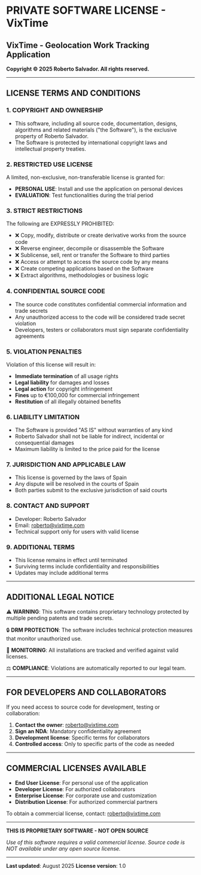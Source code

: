 # **PRIVATE SOFTWARE LICENSE - VixTime**

## **VixTime - Geolocation Work Tracking Application**
**Copyright © 2025 Roberto Salvador. All rights reserved.**

---

## **LICENSE TERMS AND CONDITIONS**

### **1. COPYRIGHT AND OWNERSHIP**
- This software, including all source code, documentation, designs, algorithms and related materials ("the Software"), is the exclusive property of Roberto Salvador.
- The Software is protected by international copyright laws and intellectual property treaties.

### **2. RESTRICTED USE LICENSE**
A limited, non-exclusive, non-transferable license is granted for:
- **PERSONAL USE**: Install and use the application on personal devices
- **EVALUATION**: Test functionalities during the trial period

### **3. STRICT RESTRICTIONS**
The following are EXPRESSLY PROHIBITED:
- ❌ Copy, modify, distribute or create derivative works from the source code
- ❌ Reverse engineer, decompile or disassemble the Software
- ❌ Sublicense, sell, rent or transfer the Software to third parties
- ❌ Access or attempt to access the source code by any means
- ❌ Create competing applications based on the Software
- ❌ Extract algorithms, methodologies or business logic

### **4. CONFIDENTIAL SOURCE CODE**
- The source code constitutes confidential commercial information and trade secrets
- Any unauthorized access to the code will be considered trade secret violation
- Developers, testers or collaborators must sign separate confidentiality agreements

### **5. VIOLATION PENALTIES**
Violation of this license will result in:
- **Immediate termination** of all usage rights
- **Legal liability** for damages and losses
- **Legal action** for copyright infringement
- **Fines** up to €100,000 for commercial infringement
- **Restitution** of all illegally obtained benefits

### **6. LIABILITY LIMITATION**
- The Software is provided "AS IS" without warranties of any kind
- Roberto Salvador shall not be liable for indirect, incidental or consequential damages
- Maximum liability is limited to the price paid for the license

### **7. JURISDICTION AND APPLICABLE LAW**
- This license is governed by the laws of Spain
- Any dispute will be resolved in the courts of Spain
- Both parties submit to the exclusive jurisdiction of said courts

### **8. CONTACT AND SUPPORT**
- Developer: Roberto Salvador
- Email: roberto@vixtime.com
- Technical support only for users with valid license

### **9. ADDITIONAL TERMS**
- This license remains in effect until terminated
- Surviving terms include confidentiality and responsibilities
- Updates may include additional terms

---

## **ADDITIONAL LEGAL NOTICE**

⚠️ **WARNING**: This software contains proprietary technology protected by multiple pending patents and trade secrets.

🔒 **DRM PROTECTION**: The software includes technical protection measures that monitor unauthorized use.

📱 **MONITORING**: All installations are tracked and verified against valid licenses.

⚖️ **COMPLIANCE**: Violations are automatically reported to our legal team.

---

## **FOR DEVELOPERS AND COLLABORATORS**

If you need access to source code for development, testing or collaboration:

1. **Contact the owner**: roberto@vixtime.com
2. **Sign an NDA**: Mandatory confidentiality agreement
3. **Development license**: Specific terms for collaborators
4. **Controlled access**: Only to specific parts of the code as needed

---

## **COMMERCIAL LICENSES AVAILABLE**

- **End User License**: For personal use of the application
- **Developer License**: For authorized collaborators
- **Enterprise License**: For corporate use and customization
- **Distribution License**: For authorized commercial partners

To obtain a commercial license, contact: roberto@vixtime.com

---

**THIS IS PROPRIETARY SOFTWARE - NOT OPEN SOURCE**

*Use of this software requires a valid commercial license.*
*Source code is NOT available under any open source license.*

---

**Last updated**: August 2025
**License version**: 1.0